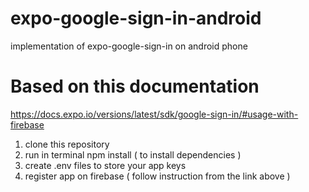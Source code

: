 # expo-google-sign-in-android
implementation of expo-google-sign-in on android phone

# Based on this documentation
https://docs.expo.io/versions/latest/sdk/google-sign-in/#usage-with-firebase

1. clone this repository
2. run in terminal npm install ( to install dependencies )
3. create .env files to store your app keys
4. register app on firebase ( follow instruction from the link above )

